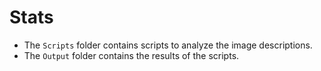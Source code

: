 # Stats

* The `Scripts` folder contains scripts to analyze the image descriptions.
* The `Output` folder contains the results of the scripts.
